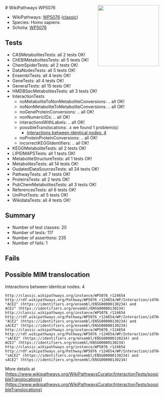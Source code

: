 <img style="float: right; width: 200px" src="https://upload.wikimedia.org/wikipedia/commons/thumb/8/83/Wplogo_with_text_500.png/640px-Wplogo_with_text_500.png" />
# WikiPathways WP5076

* WikiPathways: [WP5076](https://wikipathways.org/pathways/WP5076) ([classic](https://classic.wikipathways.org/instance/WP5076))
* Species: Homo sapiens
* Scholia: [WP5076](https://scholia.toolforge.org/wikipathways/WP5076)
## Tests
* CASMetabolitesTests: all 2 tests OK!
* ChEBIMetabolitesTests: all 5 tests OK!
* ChemSpiderTests: all 2 tests OK!
* DataNodesTests: all 5 tests OK!
* EnsemblTests: all 4 tests OK!
* GeneTests: all 4 tests OK!
* GeneralTests: all 15 tests OK!
* HMDBSecMetabolitesTests: all 3 tests OK!
* InteractionTests
    * noMetaboliteToNonMetaboliteConversions: .. all OK!
    * noNonMetaboliteToMetaboliteConversions: .. all OK!
    * noGeneProteinConversions: .. all OK!
    * nonNumericIDs: .. all OK!
    * interactionsWithLabels: .. all OK!
    * possibleTranslocations: .x we found 1 problem(s):
        * [Interactions between identical nodes: 4](#1c118209)
    * noProteinProteinConversions: .. all OK!
    * incorrectKEGGIdentifiers: .. all OK!
* KEGGMetaboliteTests: all 2 tests OK!
* LIPIDMAPSTests: all 1 tests OK!
* MetaboliteStructureTests: all 1 tests OK!
* MetabolitesTests: all 14 tests OK!
* OudatedDataSourcesTests: all 24 tests OK!
* PathwayTests: all 7 tests OK!
* ProteinsTests: all 2 tests OK!
* PubChemMetabolitesTests: all 3 tests OK!
* ReferencesTests: all 6 tests OK!
* UniProtTests: all 5 tests OK!
* WikidataTests: all 4 tests OK!


## Summary

* Number of test classes: 20
* Number of tests: 117
* Number of assertions: 235
* Number of fails: 1

## Fails

<a name="1c118209" />

## Possible MIM translocation

Interactions between identical nodes: 4
```
http://classic.wikipathways.org/instance/WP5076_r124654 http://rdf.wikipathways.org/Pathway/WP5076_r124654/WP/Interaction/id7040e5c9 "ACE2" (https://identifiers.org/ensembl/ENSG00000130234) and 
ACE2" (https://identifiers.org/ensembl/ENSG00000130234)
http://classic.wikipathways.org/instance/WP5076_r124654 http://rdf.wikipathways.org/Pathway/WP5076_r124654/WP/Interaction/id7040e5c9 "ACE2" (https://identifiers.org/ensembl/ENSG00000130234) and 
sACE2" (https://identifiers.org/ensembl/ENSG00000130234)
http://classic.wikipathways.org/instance/WP5076_r124654 http://rdf.wikipathways.org/Pathway/WP5076_r124654/WP/Interaction/id7040e5c9 "sACE2" (https://identifiers.org/ensembl/ENSG00000130234) and 
ACE2" (https://identifiers.org/ensembl/ENSG00000130234)
http://classic.wikipathways.org/instance/WP5076_r124654 http://rdf.wikipathways.org/Pathway/WP5076_r124654/WP/Interaction/id7040e5c9 "sACE2" (https://identifiers.org/ensembl/ENSG00000130234) and 
sACE2" (https://identifiers.org/ensembl/ENSG00000130234)
```

More details at [https://www.wikipathways.org/WikiPathwaysCurator/InteractionTests/possibleTranslocations](https://www.wikipathways.org/WikiPathwaysCurator/InteractionTests/possibleTranslocations)

